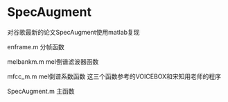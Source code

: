 # SpecAugment
对谷歌最新的论文SpecAugment使用matlab复现

enframe.m  分帧函数

melbankm.m mel倒谱滤波器函数

mfcc_m.m  mel倒谱系数函数
这三个函数参考的VOICEBOX和宋知用老师的程序

SpecAugment.m 主函数
